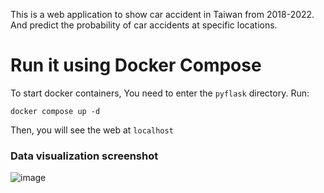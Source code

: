 This is a web application to show car accident in Taiwan from 2018-2022.
And predict the probability of car accidents at specific locations.

# Run it using Docker Compose
To start docker containers, You need to enter the `pyflask` directory. Run:
```
docker compose up -d
```
Then, you will see the web at `localhost`

### Data visualization screenshot
![image](https://github.com/JarvisLu1029/BDSE28_GCP/assets/115854341/7c2f13f6-dec0-4be8-b44f-af873d3894e1)
